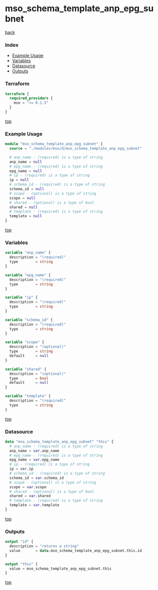 # mso_schema_template_anp_epg_subnet

[back](../mso.md)

### Index

- [Example Usage](#example-usage)
- [Variables](#variables)
- [Datasource](#datasource)
- [Outputs](#outputs)

### Terraform

```terraform
terraform {
  required_providers {
    mso = ">= 0.1.5"
  }
}
```

[top](#index)

### Example Usage

```terraform
module "mso_schema_template_anp_epg_subnet" {
  source = "./modules/mso/d/mso_schema_template_anp_epg_subnet"

  # anp_name - (required) is a type of string
  anp_name = null
  # epg_name - (required) is a type of string
  epg_name = null
  # ip - (required) is a type of string
  ip = null
  # schema_id - (required) is a type of string
  schema_id = null
  # scope - (optional) is a type of string
  scope = null
  # shared - (optional) is a type of bool
  shared = null
  # template - (required) is a type of string
  template = null
}
```

[top](#index)

### Variables

```terraform
variable "anp_name" {
  description = "(required)"
  type        = string
}

variable "epg_name" {
  description = "(required)"
  type        = string
}

variable "ip" {
  description = "(required)"
  type        = string
}

variable "schema_id" {
  description = "(required)"
  type        = string
}

variable "scope" {
  description = "(optional)"
  type        = string
  default     = null
}

variable "shared" {
  description = "(optional)"
  type        = bool
  default     = null
}

variable "template" {
  description = "(required)"
  type        = string
}
```

[top](#index)

### Datasource

```terraform
data "mso_schema_template_anp_epg_subnet" "this" {
  # anp_name - (required) is a type of string
  anp_name = var.anp_name
  # epg_name - (required) is a type of string
  epg_name = var.epg_name
  # ip - (required) is a type of string
  ip = var.ip
  # schema_id - (required) is a type of string
  schema_id = var.schema_id
  # scope - (optional) is a type of string
  scope = var.scope
  # shared - (optional) is a type of bool
  shared = var.shared
  # template - (required) is a type of string
  template = var.template
}
```

[top](#index)

### Outputs

```terraform
output "id" {
  description = "returns a string"
  value       = data.mso_schema_template_anp_epg_subnet.this.id
}

output "this" {
  value = mso_schema_template_anp_epg_subnet.this
}
```

[top](#index)